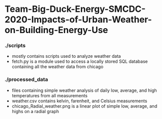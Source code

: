 # Team-Big-Duck-Energy-SMCDC-2020-Impacts-of-Urban-Weather-on-Building-Energy-Use

### ./scripts
  - mostly contains scripts used to analyze weather data
  - fetch.py is a module used to access a locally stored SQL database containing all the weather data from chicago
  
### ./processed_data
 - files containing simple weather analysis of daily low, average, and high temperatures from all measurements
 - weather.csv contains kelvin, farenheit, and Celsius measurements
 - chicago_Radial_weather.png is a linear plot of simple low, average, and highs on a radial graph
 
